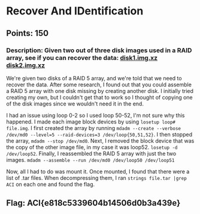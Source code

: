 # **Recover And IDentification**
## Points: 150
### **Description:** Given two out of three disk images used in a RAID array, see if you can recover the data: [disk1.img.xz](https://challenge.acictf.com/static/aa529854d4314a6ed33825aaae2fe476/disk1.img.xz) [disk2.img.xz](https://challenge.acictf.com/static/aa529854d4314a6ed33825aaae2fe476/disk2.img.xz)

We're given two disks of a RAID 5 array, and we're told that we need to recover the data. After some research, I found out that you could assemble
a RAID 5 array with one disk missing by creating another disk. I initially tried creating my own, but I couldn't get that to work so I thought of 
copying one of the disk images since we wouldn't need it in the end. 

I had an issue using loop 0-2 so I used loop 50-52, I'm not sure why this happened. I made each image block devices by using `losetup loop# file.img`.
I first created the array by running `mdadm --create --verbose /dev/md0 --level=5 --raid-devices=3 /dev/loop{50,51,52}`.
I then stopped the array, `mdadm --stop /dev/md0`. Next, I removed the block device that was the copy of the other image file, in my case it was loop52.
`losetup -d /dev/loop52`. Finally, I reassembled the RAID 5 array with just the two images. `mdadm --assemble --run /dev/md0 /dev/loop50 /dev/loop51`

Now, all I had to do was mount it. Once mounted, I found that there were a list of .tar files. When decompressing them, I ran `strings file.tar |grep ACI` on each one and found the flag.

## **Flag:** ACI{e818c5339604b14506d0b3a439e}
